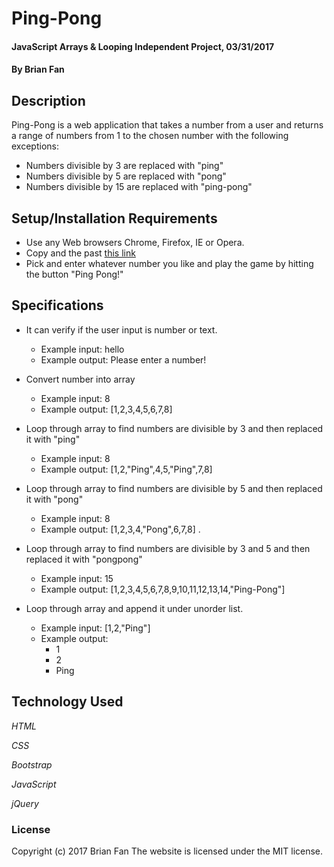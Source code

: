 # Ping-Pong

#### JavaScript Arrays & Looping Independent Project, 03/31/2017

#### By Brian Fan

## Description

Ping-Pong is a web application that takes a number from a user and returns a range of numbers from 1 to the chosen number with the following exceptions:
* Numbers divisible by 3 are replaced with "ping"
* Numbers divisible by 5 are replaced with "pong"
* Numbers divisible by 15 are replaced with "ping-pong"

## Setup/Installation Requirements

* Use any Web browsers Chrome, Firefox, IE or Opera.
* Copy and the past [this link](https://txbluebee.github.io/Ping-Pong/)
* Pick and enter whatever number you like and play the game by hitting the button "Ping Pong!"

## Specifications

* It can verify if the user input is number or text.
  * Example input: hello
  * Example output: Please enter a number!

* Convert number into array
  * Example input: 8
  * Example output: [1,2,3,4,5,6,7,8]

* Loop through array to find numbers are divisible by 3 and then replaced it with "ping"
  * Example input: 8
  * Example output: [1,2,"Ping",4,5,"Ping",7,8]


* Loop through array to find numbers are divisible by 5 and then replaced it with "pong"
  * Example input: 8
  * Example output: [1,2,3,4,"Pong",6,7,8]
.
* Loop through array to find numbers are divisible by 3 and 5 and then replaced it with "pongpong"
  * Example input: 15
  * Example output: [1,2,3,4,5,6,7,8,9,10,11,12,13,14,"Ping-Pong"]

* Loop through array and append it under unorder list.
  * Example input: [1,2,"Ping"]
  * Example output:
    * 1
    * 2
    * Ping


## Technology Used

_HTML_

_CSS_

_Bootstrap_

_JavaScript_

_jQuery_

### License

Copyright (c) 2017 Brian Fan
The website is licensed under the MIT license.
